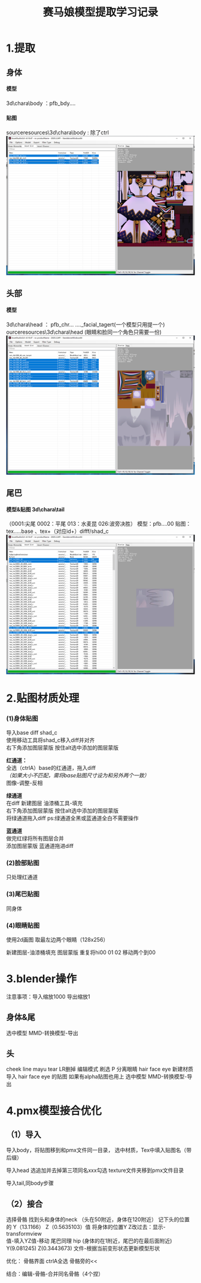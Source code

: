 ﻿---
layout: post
title: 赛马娘模型提取学习记录
categories: 笔记
description: 只是个测试页面捏
keywords: 笔记
---

# 1.提取

## 身体
#### 模型
3d\chara\body ：pfb_bdy....
#### 贴图
sourceresources\3d\chara\body : 除了ctrl
![示例](/images/posts/PrettyDerby/Body_tex_example.png)


## 头部
#### 模型
3d\chara\head ： pfb_chr...  ...._facial_tagert(一个模型只用提一个)
ourceresources\3d\chara\head (眼睛和脸同一个角色只需要一份)
![示例](/images/posts/PrettyDerby/Head_tex_example.png)

## 尾巴
#### 模型&贴图 3d\chara\tail
（0001:尖尾 0002：平尾  013：水麦昆 026:波旁决胜）
模型：pfb....00
贴图：tex.....base 、tex+（对应id+）difff/shad_c
![示例](/images/posts/PrettyDerby/Tail_tex_example.png)



# 2.贴图材质处理
### (1)身体贴图
导入base diff shad_c  
使用移动工具将shad_c移入diff并对齐  
右下角添加图层蒙版 按住alt选中添加的图层蒙版

**红通道：**  
全选（ctrlA）base的红通道，拖入diff  
*（如果大小不匹配，需将base贴图尺寸设为和另外两个一致）*  
图像-调整-反相

**绿通道**  
在diff 新建图层 油漆桶工具-填充  
右下角添加图层蒙版 按住alt选中添加的图层蒙版  
将绿通道拖入diff
ps:绿通道全黑或蓝通道全白不需要操作

**蓝通道**  
做完红绿将所有图层合并  
添加图层蒙版 蓝通道拖进diff

### (2)脸部贴图
只处理红通道

### (3)尾巴贴图
同身体

### (4)眼睛贴图
使用2d画图 取最左边两个眼睛（128x256）

新建图层-油漆桶填充 图层蒙版
重复将hi00 01 02 移动两个到00


# 3.blender操作

注意事项：导入缩放1000 导出缩放1

## 身体&尾
选中模型 MMD-转换模型-导出

## 头
cheek line mayu tear LR删掉
编辑模式 刷选 P 分离眼睛
hair face eye 新建材质
导入 hair face eye 的贴图
如果有alpha贴图也用上
选中模型 MMD-转换模型-导出

# 4.pmx模型接合优化

## （1）导入
导入body，将贴图移到和pmx文件同一目录， 选中材质，Tex中填入贴图名（带后缀）

导入head 选追加并去掉第三项同名xxx勾选 texture文件夹移到pmx文件目录

导入tail,同body步骤

## （2）接合
选择骨骼
找到头和身体的neck （头在50附近，身体在120附近）
记下头的位置的 Y（13.1166） Z（0.5635103）值
将身体的位置Y Z改过去：显示-transformview  
值-填入YZ值-移动
尾巴同理 hip (身体的在1附近，尾巴的在最后面附近)
Y(9.081245)  Z(0.3443673)
文件-根据当前变形状态更新模型形状

优化： 骨骼界面 ctrlA全选 骨骼旁的<<

结合：编辑-骨骼-合并同名骨骼（4个捏）